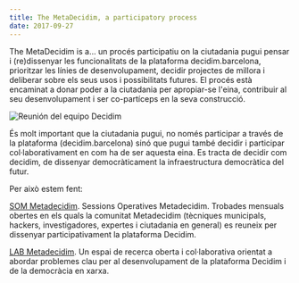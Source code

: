 ```yaml
---
title: The MetaDecidim, a participatory process
date: 2017-09-27
---
```


The MetaDecidim is a… un procés participatiu on la ciutadania pugui pensar i (re)dissenyar les funcionalitats de la plataforma decidim.barcelona, prioritzar les línies de desenvolupament, decidir projectes de millora i deliberar sobre els seus usos i possibilitats futures. El procés està encaminat a donar poder a la ciutadania per apropiar-se l'eina, contribuir al seu desenvolupament i ser co-partíceps en la seva construcció.

![Reunión del equipo Decidim](/blog/images/community-picture.jpg)

És molt important que la ciutadania pugui, no només participar a través de la plataforma (decidim.barcelona) sinó que pugui també decidir i participar col·laborativament en com ha de ser aquesta eina. Es tracta de decidir com decidim, de dissenyar democràticament la infraestructura democràtica del futur.

Per això estem fent:

[SOM Metadecidim](https://meta.decidim.barcelona/). Sessions Operatives Metadecidim. Trobades mensuals obertes en els quals la comunitat Metadecidim (tècniques municipals, hackers, investigadores, expertes i ciutadania en general) es reuneix per dissenyar participativament la plataforma Decidim.

[LAB Metadecidim](https://meta.decidim.barcelona/processes/31). Un espai de recerca oberta i col·laborativa orientat a abordar problemes clau per al desenvolupament de la plataforma Decidim i de la democràcia en xarxa.
